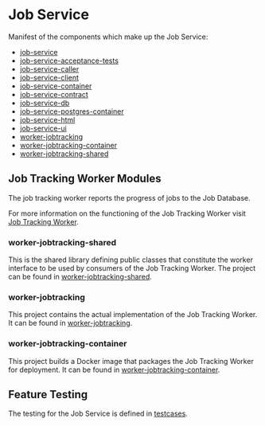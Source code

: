 # Job Service

Manifest of the components which make up the Job Service:
* [job-service](job-service)
* [job-service-acceptance-tests](job-service-acceptance-tests)
* [job-service-caller](job-service-caller)
* [job-service-client](job-service-client)
* [job-service-container](job-service-container)
* [job-service-contract](job-service-contract)
* [job-service-db](job-service-db)
* [job-service-postgres-container](job-service-postgres-container)
* [job-service-html](job-service-html)
* [job-service-ui](job-service-ui)
* [worker-jobtracking](worker-boilerplate)
* [worker-jobtracking-container](worker-boilerplate-container)
* [worker-jobtracking-shared](worker-boilerplate-shared)

## Job Tracking Worker Modules

The job tracking worker reports the progress of jobs to the Job Database.

For more information on the functioning of the Job Tracking Worker visit [Job Tracking Worker](worker-jobtracking/README.md).

### worker-jobtracking-shared
This is the shared library defining public classes that constitute the worker interface to be used by consumers of the Job Tracking Worker.
The project can be found in [worker-jobtracking-shared](worker-jobtracking-shared).

### worker-jobtracking
This project contains the actual implementation of the Job Tracking Worker. It can be found in [worker-jobtracking](worker-jobtracking).

### worker-jobtracking-container
This project builds a Docker image that packages the Job Tracking Worker for deployment. It can be found in [worker-jobtracking-container](worker-jobtracking-container).

## Feature Testing
The testing for the Job Service is defined in [testcases](../testcases).